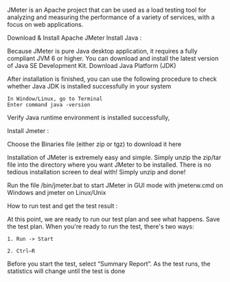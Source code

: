 JMeter is an Apache project that can be used as a load testing tool for analyzing and measuring the performance of a variety of services, with a focus on web applications.

Download & Install Apache JMeter 
Install Java :

Because JMeter is pure Java desktop application, it requires a fully compliant JVM 6 or higher. You can download and install the latest version of Java SE Development Kit. Download Java Platform (JDK)

After installation is finished, you can use the following procedure to check whether Java JDK is installed successfully in your system

    In Window/Linux, go to Terminal
    Enter command java -version

 Verify  Java runtime environment is installed successfully,

Install Jmeter :

Choose the Binaries file (either zip or tgz) to download it here

Installation of JMeter is extremely easy and simple. Simply unzip the zip/tar file into the directory where you want JMeter to be installed. There is no tedious installation screen to deal with! Simply unzip and done!


Run the file /bin/jmeter.bat to start JMeter in GUI mode with jmeterw.cmd on Windows and jmeter on Linux/Unix


How to run test and get the test result :

At this point, we are ready to run our test plan and see what happens. Save the test plan. When you're ready to run the test, there's two ways:

    1. Run -> Start  

    2. Ctrl–R 

Before you start the test, select “Summary Report”. As the test runs, the statistics will change until the test is done